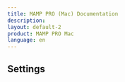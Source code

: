 ```yaml
---
title: MAMP PRO (Mac) Documentation
description: 
layout: default-2
product: MAMP PRO Mac
language: en
---
```


## Settings
